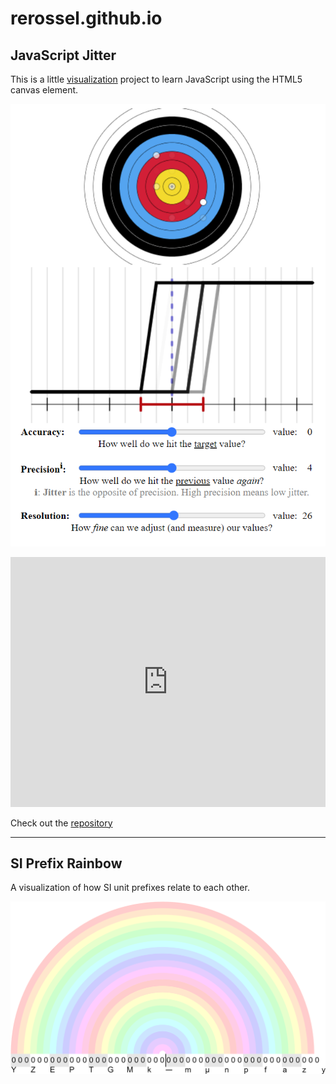 # rerossel.github.io

## JavaScript Jitter

This is a little [visualization](https://rerossel.github.io/JavaScript-Jitter/) project to learn JavaScript using the HTML5 canvas element.

[![Visualization of Jitter using JavaScript](/docs/assets/images/JavaScript-Jitter.png "Visualization of Jitter using JavaScript")](https://rerossel.github.io/JavaScript-Jitter/)

<iframe src="https://rerossel.github.io/JavaScript-Jitter/" width="100%" height="400" frameborder="0" scrolling="no"></iframe>

Check out the [repository](https://github.com/RERossel/JavaScript-Jitter)

---

## SI Prefix Rainbow

A visualization of how SI unit prefixes relate to each other.

[![SI Prefix Rainbow](/docs/assets/images/SI-Prefix-Rainbow.png "SI Prefix Rainbow")](https://github.com/RERossel/SI-Prefix-Rainbow)
